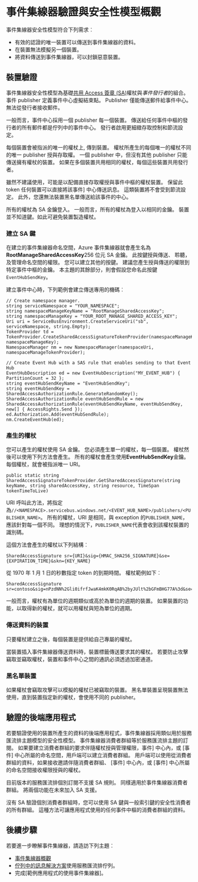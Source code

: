 <properties 
    pageTitle="事件集線器驗證與安全性模型概觀 |Microsoft Azure"
    description="事件集線器驗證與安全性模型概觀。"
    services="event-hubs"
    documentationCenter="na"
    authors="sethmanheim"
    manager="timlt"
    editor="" />
<tags 
    ms.service="event-hubs"
    ms.devlang="na"
    ms.topic="article"
    ms.tgt_pltfrm="na"
    ms.workload="na"
    ms.date="08/16/2016"
    ms.author="sethm;clemensv" />

# <a name="event-hubs-authentication-and-security-model-overview"></a>事件集線器驗證與安全性模型概觀

事件集線器安全性模型符合下列需求︰

- 有效的認證的唯一裝置可以傳送到事件集線器的資料。
- 在裝置無法模擬另一個裝置。
- 將資料傳送到事件集線器，可以封鎖惡意裝置。

## <a name="device-authentication"></a>裝置驗證

事件集線器安全性模型為基礎[共用 Access 簽章 (SA)](../service-bus-messaging/service-bus-shared-access-signature-authentication.md)權杖與*事件發行者*的組合。 事件 publisher 定義事件中心虛擬結束點。 Publisher 僅能傳送郵件給事件中心。 無法從發行者接收郵件。

一般而言，事件中心採用一個 publisher 每一個裝置。 傳送給任何事件中樞的發行者的所有郵件都是佇列中的事件中心。 發行者啟用更細緻存取控制和節流設定。

每個裝置會被指派的唯一的權杖上, 傳到裝置。 權杖所產生的每個唯一的權杖不同的唯一 publisher 授與存取權。 一個 publisher 中，但沒有其他 publisher 只能傳送擁有權杖的裝置。 如果在多個裝置共用相同的權杖，每個這些裝置共用發行者。

雖然不建議使用，可能是以配備直接存取權授與事件中樞的權杖裝置。 保留此 token 任何裝置可以直接將該事件] 中心傳送訊息。 這類裝置將不會受到節流設定。 此外，您還無法裝置黑名單傳送給該事件的中心。

所有的權杖為 SA 金鑰登入。 一般而言，所有的權杖為登入以相同的金鑰。 裝置並不知道鍵。如此可避免裝置製造權杖。

### <a name="create-the-sas-key"></a>建立 SA 鍵

在建立的事件集線器命名空間，Azure 事件集線器就會產生名為**RootManageSharedAccessKey**256 位元 SA 金鑰。 此按鍵授與傳送、 聆聽，及管理命名空間的權限。 您可以建立其他的按鍵。 建議您產生授與傳送的權限到特定事件中樞的金鑰。 本主題的其餘部分，則會假設您命名此按鍵`EventHubSendKey`。

建立事件中心時，下列範例會建立傳送專用的機碼︰

```
// Create namespace manager.
string serviceNamespace = "YOUR_NAMESPACE";
string namespaceManageKeyName = "RootManageSharedAccessKey";
string namespaceManageKey = "YOUR_ROOT_MANAGE_SHARED_ACCESS_KEY";
Uri uri = ServiceBusEnvironment.CreateServiceUri("sb", serviceNamespace, string.Empty);
TokenProvider td = TokenProvider.CreateSharedAccessSignatureTokenProvider(namespaceManageKeyName, namespaceManageKey);
NamespaceManager nm = new NamespaceManager(namespaceUri, namespaceManageTokenProvider);

// Create Event Hub with a SAS rule that enables sending to that Event Hub
EventHubDescription ed = new EventHubDescription("MY_EVENT_HUB") { PartitionCount = 32 };
string eventHubSendKeyName = "EventHubSendKey";
string eventHubSendKey = SharedAccessAuthorizationRule.GenerateRandomKey();
SharedAccessAuthorizationRule eventHubSendRule = new SharedAccessAuthorizationRule(eventHubSendKeyName, eventHubSendKey, new[] { AccessRights.Send });
ed.Authorization.Add(eventHubSendRule); 
nm.CreateEventHub(ed);
```

### <a name="generate-tokens"></a>產生的權杖

您可以產生的權杖使用 SA 金鑰。 您必須產生單一的權杖，每一個裝置。 權杖然後可以使用下列方法會產生。 所有的權杖會產生使用**EventHubSendKey**金鑰。 每個權杖，就會被指派唯一 URI。

```
public static string SharedAccessSignatureTokenProvider.GetSharedAccessSignature(string keyName, string sharedAccessKey, string resource, TimeSpan tokenTimeToLive)
```

URI 呼叫此方法，將指定為`//<NAMESPACE>.servicebus.windows.net/<EVENT_HUB_NAME>/publishers/<PUBLISHER_NAME>`。 所有的權杖，URI 是相同，與 exception 的`PUBLISHER_NAME`，應該針對每一個不同。 理想的情況下，`PUBLISHER_NAME`代表會收到該權杖裝置的識別碼。

這個方法會產生的權杖以下列結構︰

```
SharedAccessSignature sr={URI}&sig={HMAC_SHA256_SIGNATURE}&se={EXPIRATION_TIME}&skn={KEY_NAME}
```

從 1970 年 1 月 1 日的秒數指定 token 的到期時間。 權杖範例如下︰

```
SharedAccessSignature sr=contoso&sig=nPzdNN%2Gli0ifrfJwaK4mkK0RqAB%2byJUlt%2bGFmBHG77A%3d&se=1403130337&skn=RootManageSharedAccessKey
```

一般而言，權杖有為單位的週期類似或高於為單位的週期的裝置。 如果裝置的功能，以取得新的權杖，就可以用權杖與短為單位的週期。

### <a name="devices-sending-data"></a>傳送資料的裝置

只要權杖建立之後，每個裝置是提供給自己專屬的權杖。

當裝置插入事件集線器傳送資料時，裝置標籤傳送要求其的權杖。 若要防止攻擊竊取並竊取權杖，裝置和事件中心之間的通訊必須透過加密通道。

### <a name="blacklisting-devices"></a>黑名單裝置

如果權杖會竊取攻擊可以模擬的權杖已被竊取的裝置。 黑名單裝置呈現裝置無法使用，直到裝置指定新的權杖，會使用不同的 publisher。

## <a name="authentication-of-back-end-applications"></a>驗證的後端應用程式

若要驗證使用的裝置所產生的資料的後端應用程式，事件集線器採用類似用於服務匯流排主題模型的安全性模型。 事件集線器消費者群組等於服務匯流排主題的訂閱。 如果要建立消費者群組的要求伴隨權杖授與管理權限，事件] 中心內，或 [事件] 中心所屬的命名空間，用戶端可以建立消費者群組。 用戶端可以使用從消費者群組的資料，如果接收邀請伴隨消費者群組、 [事件] 中心內，或 [事件] 中心所屬的命名空間接收權限授與的權杖。

目前版本的服務匯流排個別訂閱不支援 SA 規則。 同樣適用於事件集線器消費者群組。 將兩個功能在未來加入 SA 支援。

沒有 SA 驗證個別消費者群組時，您可以使用 SA 鍵與一般索引鍵的安全性消費者的所有群組。 這種方法可讓應用程式使用的任何事件中樞的消費者群組的資料。

## <a name="next-steps"></a>後續步驟

若要進一步瞭解事件集線器，請造訪下列主題︰

- [事件集線器概觀]
- [佇列中的訊息解決方案]使用服務匯流排佇列。
- 完成[範例應用程式的使用事件集線器]。

[事件集線器概觀]: event-hubs-overview.md
[使用事件集線器範例應用程式]: https://code.msdn.microsoft.com/Service-Bus-Event-Hub-286fd097
[佇列中的訊息解決方案]: ../service-bus-messaging/service-bus-dotnet-multi-tier-app-using-service-bus-queues.md
 
